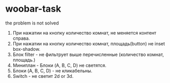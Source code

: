 # woobar-task
the problem is not solved
1. При нажатии на кнопку количество комнат, не меняется контент справа.
2. При нажатии на кнопку количество комнат, площадь(button) не inset box-shadow.
3. Блок filter - не фильтрует выше перечисленные (количество комнат, площадь.)
4. Миниплан - Блоки (A, B, C, D) не светятся.
5. Блоки (A, B, C, D) - не кликабельны.
6. Switch - не светит 2d or 3d.
